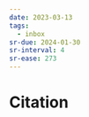 ```yaml
---
date: 2023-03-13
tags:
  - inbox
sr-due: 2024-01-30
sr-interval: 4
sr-ease: 273
---
```


# Citation

